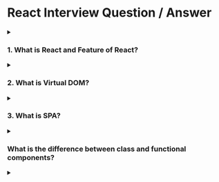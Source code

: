 <h1>React Interview Question / Answer</h1>

<details>
    <summary><h3>1. What is React and Feature of React?</h3></summary>

React is a JavaScript library that helps you build user interfaces for your websites or web applications. Think of it as a set of tools that make it easier for you to create interactive and dynamic elements on your web pages.

**features of React:**

1. **Component-Based**: React divides your web page into smaller building blocks called components. These components are like puzzle pieces that you can put together to create a complete picture. Each component can have its own logic and behavior, making it easier to manage and reuse code.

2. **Virtual DOM**: React uses something called a Virtual DOM (Document Object Model) to keep track of changes in your components. When something in your component changes, React doesn't immediately update the actual webpage. Instead, it updates the Virtual DOM first, and then figures out the most efficient way to update the real DOM. This makes your web app faster and more efficient.

3. **Declarative Syntax**: In React, you describe what you want your user interface to look like in a simple and declarative way. You tell React how you want things to be, and it takes care of updating the actual interface for you. This is different from the traditional way of web development where you might have had to worry about each small change.

4. **Reusability**: Since React encourages you to break your interface into components, you can reuse these components across different parts of your website. This saves you time and helps maintain consistency in your design and functionality.

5. **One-Way Data Flow**: React follows a one-way data flow, which means that the data flows in a single direction: from parent components to child components. This makes it easier to understand how data changes and where those changes are coming from.

6. **JSX**: JSX is a syntax extension for JavaScript that React uses. It allows you to write HTML-like code within your JavaScript, making it easier to visualize how your components will look in the browser.

Overall, React simplifies the process of building dynamic and interactive web interfaces by breaking down your webpage into smaller reusable parts and efficiently managing updates to the user interface. 
</details>

<details>
    <summary><h3>2. What is Virtual DOM?</h3></summary>

Imagine you have a real-world painting and a copy of that painting. You want to make changes to the copy without affecting the original. The Virtual DOM in React is like that copy of the painting.

In web development, the browser's "DOM" (Document Object Model) represents the structure of a webpage. When you use React, instead of directly changing the real DOM, React creates a Virtual DOM, which is a lightweight copy of the actual DOM.

When you make changes to your React components, these changes are first applied to the Virtual DOM. React then compares the Virtual DOM with the real DOM to figure out what parts of the actual DOM need to be updated. This comparison process is much faster than directly updating the real DOM every time you make a change.

So, think of the Virtual DOM as a smart assistant that helps React update the webpage efficiently. It's like making changes on a sketch before updating the actual painting, making the whole process smoother and faster.

</details>

<details>
    <summary><h3>3. What is SPA?</h3></summary>
    
An SPA, which stands for "Single Page Application," is a type of website that loads and displays all its content on a single web page. Traditional websites often load new pages when you click on links, which can make them a bit slower as the whole page needs to reload.

But with SPAs, things work differently. When you interact with a button or a link in an SPA, only the necessary parts of the page get updated or replaced, without needing to reload the entire page. This makes SPAs feel faster and more responsive, similar to using a desktop application.

</details>

<details>
    <summary><h3>What is the difference between class and functional components?</h3></summary>
    <table width="100%">
     
   </table>
    </details>

<details>
    <summary><h3></h3></summary>


    </details>

<details>
    <summary><h3></h3></summary>

    </details>

<details>
    <summary><h3></h3></summary>

    </details>

<details>
    <summary><h3></h3></summary>

